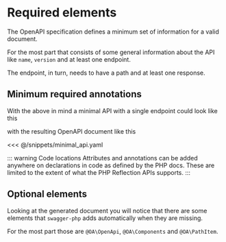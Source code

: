 # Required elements

The OpenAPI specification defines a minimum set of information for a valid document.

For the most part that consists of some general information about the API like `name`, `version`
and at least one endpoint.

The endpoint, in turn, needs to have a path and at least one response.

## Minimum required annotations

With the above in mind a minimal API with a single endpoint could look like this

<codeblock id="minimal">
  <template v-slot:an>

<<< @/snippets/minimal_api_annotations.php

</template>
  <template v-slot:at>

<<< @/snippets/minimal_api_attributes.php

  </template>
</codeblock>

with the resulting OpenAPI document like this

<<< @/snippets/minimal_api.yaml

::: warning Code locations
Attributes and annotations can be added anywhere on declarations in code as defined by the PHP docs. 
These are limited to the extent of what the PHP Reflection APIs supports.
:::

## Optional elements

Looking at the generated document you will notice that there are some elements that `swagger-php` adds automatically
when they are missing.

For the most part those are `@OA\OpenApi`, `@OA\Components` and `@OA\PathItem`.
